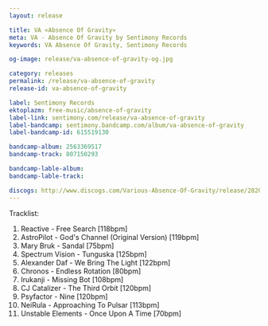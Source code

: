 ```yaml
---
layout: release

title: VA «Absence Of Gravity»
meta: VA - Absence Of Gravity by Sentimony Records
keywords: VA Absence Of Gravity, Sentimony Records

og-image: release/va-absence-of-gravity-og.jpg

category: releases
permalink: /release/va-absence-of-gravity
release-id: va-absence-of-gravity

label: Sentimony Records
ektoplazm: free-music/absence-of-gravity
label-link: sentimony.com/release/va-absence-of-gravity
label-bandcamp: sentimony.bandcamp.com/album/va-absence-of-gravity
label-bandcamp-id: 615519130

bandcamp-album: 2563369517
bandcamp-track: 807150293

bandcamp-lable-album: 
bandcamp-lable-track: 

discogs: http://www.discogs.com/Various-Absence-Of-Gravity/release/2820972
---
```


Tracklist:

01. Reactive - Free Search [118bpm]
02. AstroPilot - God's Channel (Original Version) [119bpm]
03. Mary Bruk - Sandal [75bpm]
04. Spectrum Vision - Tunguska [125bpm]
05. Alexander Daf - We Bring The Light [122bpm]
06. Chronos - Endless Rotation [80bpm]
07. Irukanji - Missing Bot [108bpm]
08. CJ Catalizer - The Third Orbit [120bpm]
09. Psyfactor - Nine [120bpm]
10. NeiRula - Approaching To Pulsar [113bpm]
11. Unstable Elements - Once Upon A Time [70bpm]

